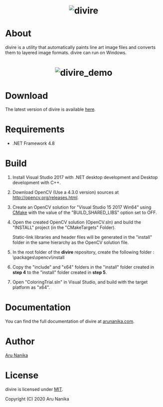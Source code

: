 <h1 align="center">
  <img src="https://user-images.githubusercontent.com/63274471/85964833-ea76c600-b9f5-11ea-849b-9726bc56fa5a.jpg" alt="divire">
</h1>

# About
divire is a utility that automatically paints line art image files and converts them to layered image formats. divire can run on Windows.

<h1 align="center">
  <img src="https://user-images.githubusercontent.com/63274471/85966176-efd60f80-b9f9-11ea-941b-f8e83a546ce4.jpg" alt="divire_demo">
</h1>


# Download

The latest version of divire is available [here](https://github.com/arunanika/divire/releases).

# Requirements

- .NET Framework 4.8

# Build
1. Install Visual Studio 2017 with .NET desktop development and Desktop development with C++. 



2. Download OpenCV (Use a 4.3.0 version) sources at http://opencv.org/releases.html.



3. Create an OpenCV solution for "Visual Studio 15 2017 Win64" using [CMake](https://cmake.org/) with the value of the "BUILD_SHARED_LIBS" option set to OFF.
  
   
   
4. Open the created OpenCV solution (OpenCV.sln) and build the "INSTALL" project (in the "CMakeTargets" Folder).

   Static-link libraries and header files will be generated in the "install" folder in the same hierarchy as the OpenCV solution file.
   
   
   
5. In the root folder of the **divire** repository, create the following folder : \packages\opencv\install


6. Copy the "include" and "x64" folders in the "install" folder created in **step 4** to the "install" folder created in **step 5**.


7. Open "ColoringTrial.sln" in Visual Studio, and build with the target platform as "x64".


# Documentation

You can find the full documentation of divire at [arunanika.com](https://arunanika.com/).

# Author
[Aru Nanika](https://arunanika.com/)

# License

divire is licensed under [MIT](https://raw.githubusercontent.com/aocattleya/Ramen-Timer/master/LICENSE).

Copyright (C) 2020 Aru Nanika
